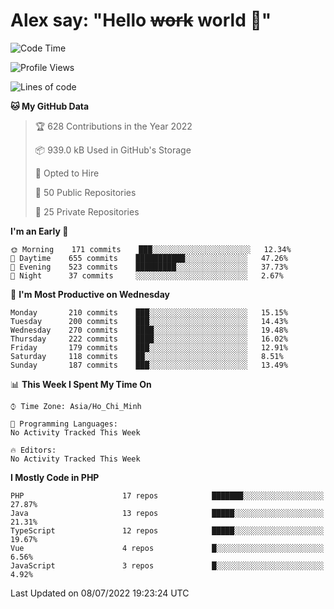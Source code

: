 # Alex say: "Hello ~~work~~ world 🐾"

<!--START_SECTION:waka-->
![Code Time](http://img.shields.io/badge/Code%20Time-838%20hrs%2047%20mins-blue)

![Profile Views](http://img.shields.io/badge/Profile%20Views-0-blue)

![Lines of code](https://img.shields.io/badge/From%20Hello%20World%20I%27ve%20Written-1%20Million%20lines%20of%20code-blue)

**🐱 My GitHub Data** 

> 🏆 628 Contributions in the Year 2022
 > 
> 📦 939.0 kB Used in GitHub's Storage 
 > 
> 💼 Opted to Hire
 > 
> 📜 50 Public Repositories 
 > 
> 🔑 25 Private Repositories  
 > 
**I'm an Early 🐤** 

```text
🌞 Morning    171 commits    ███░░░░░░░░░░░░░░░░░░░░░░   12.34% 
🌆 Daytime    655 commits    ███████████░░░░░░░░░░░░░░   47.26% 
🌃 Evening    523 commits    █████████░░░░░░░░░░░░░░░░   37.73% 
🌙 Night      37 commits     ░░░░░░░░░░░░░░░░░░░░░░░░░   2.67%

```
📅 **I'm Most Productive on Wednesday** 

```text
Monday       210 commits    ███░░░░░░░░░░░░░░░░░░░░░░   15.15% 
Tuesday      200 commits    ███░░░░░░░░░░░░░░░░░░░░░░   14.43% 
Wednesday    270 commits    ████░░░░░░░░░░░░░░░░░░░░░   19.48% 
Thursday     222 commits    ████░░░░░░░░░░░░░░░░░░░░░   16.02% 
Friday       179 commits    ███░░░░░░░░░░░░░░░░░░░░░░   12.91% 
Saturday     118 commits    ██░░░░░░░░░░░░░░░░░░░░░░░   8.51% 
Sunday       187 commits    ███░░░░░░░░░░░░░░░░░░░░░░   13.49%

```


📊 **This Week I Spent My Time On** 

```text
⌚︎ Time Zone: Asia/Ho_Chi_Minh

💬 Programming Languages: 
No Activity Tracked This Week

🔥 Editors: 
No Activity Tracked This Week

```

**I Mostly Code in PHP** 

```text
PHP                      17 repos            ███████░░░░░░░░░░░░░░░░░░   27.87% 
Java                     13 repos            █████░░░░░░░░░░░░░░░░░░░░   21.31% 
TypeScript               12 repos            █████░░░░░░░░░░░░░░░░░░░░   19.67% 
Vue                      4 repos             █░░░░░░░░░░░░░░░░░░░░░░░░   6.56% 
JavaScript               3 repos             █░░░░░░░░░░░░░░░░░░░░░░░░   4.92%

```



 Last Updated on 08/07/2022 19:23:24 UTC
<!--END_SECTION:waka-->
